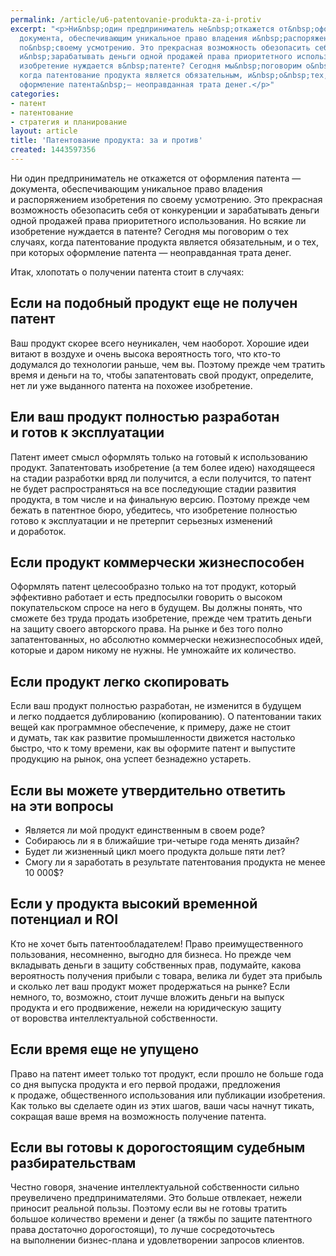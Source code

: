 ```yaml
---
permalink: /article/u6-patentovanie-produkta-za-i-protiv
excerpt: "<p>Ни&nbsp;один предприниматель не&nbsp;откажется от&nbsp;оформления патента&nbsp;—
  документа, обеспечивающим уникальное право владения и&nbsp;распоряжением изобретения
  по&nbsp;своему усмотрению. Это прекрасная возможность обезопасить себя от&nbsp;конкуренции
  и&nbsp;зарабатывать деньги одной продажей права приоритетного использования. Но&nbsp;всякие&nbsp;ли
  изобретение нуждается в&nbsp;патенте? Сегодня мы&nbsp;поговорим о&nbsp;тех случаях,
  когда патентование продукта является обязательным, и&nbsp;о&nbsp;тех, при которых
  оформление патента&nbsp;— неоправданная трата денег.</p>"
categories:
- патент
- патентование
- стратегия и планирование
layout: article
title: 'Патентование продукта: за и против'
created: 1443597356
---
```

<p>Ни&nbsp;один предприниматель не&nbsp;откажется от&nbsp;оформления патента&nbsp;— документа, обеспечивающим уникальное право владения и&nbsp;распоряжением изобретения по&nbsp;своему усмотрению. Это прекрасная возможность обезопасить себя от&nbsp;конкуренции и&nbsp;зарабатывать деньги одной продажей права приоритетного использования. Но&nbsp;всякие&nbsp;ли изобретение нуждается в&nbsp;патенте? Сегодня мы&nbsp;поговорим о&nbsp;тех случаях, когда патентование продукта является обязательным, и&nbsp;о&nbsp;тех, при которых оформление патента&nbsp;— неоправданная трата денег.</p>
<p>Итак, хлопотать о&nbsp;получении патента стоит в&nbsp;случаях:</p>
<h2>Если на&nbsp;подобный продукт еще не&nbsp;получен патент</h2>
<p>Ваш продукт скорее всего неуникален, чем наоборот. Хорошие идеи витают в&nbsp;воздухе и&nbsp;очень высока вероятность того, что кто-то додумался до&nbsp;технологии раньше, чем&nbsp;вы. Поэтому прежде чем тратить время и&nbsp;деньги на&nbsp;то, чтобы запатентовать свой продукт, определите, нет&nbsp;ли уже выданного патента на&nbsp;похожее изобретение.</p>
<h2>Ели ваш продукт полностью разработан и&nbsp;готов к&nbsp;эксплуатации</h2>
<p>Патент имеет смысл оформлять только на&nbsp;готовый к&nbsp;использованию продукт. Запатентовать изобретение (а&nbsp;тем более идею) находящееся на&nbsp;стадии разработки вряд&nbsp;ли получится, а&nbsp;если получится, то&nbsp;патент не&nbsp;будет распространяться на&nbsp;все последующие стадии развития продукта, в&nbsp;том числе и&nbsp;на&nbsp;финальную версию. Поэтому прежде чем бежать в&nbsp;патентное бюро, убедитесь, что изобретение полностью готово к&nbsp;эксплуатации и&nbsp;не&nbsp;претерпит серьезных изменений и&nbsp;доработок.</p>
<h2>Если продукт коммерчески жизнеспособен</h2>
<p>Оформлять патент целесообразно только на&nbsp;тот продукт, который эффективно работает и&nbsp;есть предпосылки говорить о&nbsp;высоком покупательском спросе на&nbsp;него в&nbsp;будущем. Вы&nbsp;должны понять, что сможете без труда продать изобретение, прежде чем тратить деньги на&nbsp;защиту своего авторского права. На&nbsp;рынке и&nbsp;без того полно запатентованных, но&nbsp;абсолютно коммерчески нежизнеспособных идей, которые и&nbsp;даром никому не&nbsp;нужны. Не&nbsp;умножайте их&nbsp;количество.</p>
<h2>Если продукт легко скопировать</h2>
<p>Если ваш продукт полностью разработан, не&nbsp;изменится в&nbsp;будущем и&nbsp;легко поддается дублированию (копированию). О&nbsp;патентовании таких вещей как программное обеспечение, к&nbsp;примеру, даже не&nbsp;стоит и&nbsp;думать, так как развитие промышленности движется настолько быстро, что к&nbsp;тому времени, как вы&nbsp;оформите патент и&nbsp;выпустите продукцию на&nbsp;рынок, она успеет безнадежно устареть. </p>
<h2>Если вы&nbsp;можете утвердительно ответить на&nbsp;эти вопросы</h2>
<p>
	<ul>
		<li><span>Является</span>&nbsp;<span>ли мой продукт единственным в</span>&nbsp;<span>своем роде?</span></li>
		<li><span>Собираюсь</span>&nbsp;<span>ли я</span>&nbsp;<span>в</span>&nbsp;<span>ближайшие три-четыре года менять дизайн?</span></li>
		<li><span>Будет</span>&nbsp;<span>ли жизненный цикл моего продукта дольше пяти лет?</span></li>
		<li><span>Смогу</span>&nbsp;<span>ли я</span>&nbsp;<span>заработать в</span>&nbsp;<span>результате патентования продукта не</span>&nbsp;<span>менее 10 000$?</span></li>
	</ul>
</p>
<h2>Если у&nbsp;продукта высокий временной потенциал и&nbsp;ROI</h2>
<p>Кто не&nbsp;хочет быть патентообладателем! Право преимущественного пользования, несомненно, выгодно для бизнеса. Но&nbsp;прежде чем вкладывать деньги в&nbsp;защиту собственных прав, подумайте, какова вероятность получения прибыли с&nbsp;товара, велика&nbsp;ли будет эта прибыль и&nbsp;сколько лет ваш продукт может продержаться на&nbsp;рынке? Если немного, то, возможно, стоит лучше вложить деньги на&nbsp;выпуск продукта и&nbsp;его продвижение, нежели на&nbsp;юридическую защиту от&nbsp;воровства интеллектуальной собственности.</p>
<h2>Если время еще не&nbsp;упущено</h2>
<p>Право на&nbsp;патент имеет только тот продукт, если прошло не&nbsp;больше года со&nbsp;дня выпуска продукта и&nbsp;его первой продажи, предложения к&nbsp;продаже, общественного использования или публикации изобретения. Как только вы&nbsp;сделаете один из&nbsp;этих шагов, ваши часы начнут тикать, сокращая ваше время на&nbsp;возможность получение патента.</p>
<h2>Если вы&nbsp;готовы к&nbsp;дорогостоящим судебным разбирательствам</h2>
<p>Честно говоря, значение интеллектуальной собственности сильно преувеличено предпринимателями. Это больше отвлекает, нежели приносит реальной пользы. Поэтому если вы&nbsp;не&nbsp;готовы тратить большое количество времени и&nbsp;денег (а&nbsp;тяжбы по&nbsp;защите патентного права достаточно дорогостоящи), то&nbsp;лучше сосредоточьтесь на&nbsp;выполнении бизнес-плана и&nbsp;удовлетворении запросов клиентов.</p>
